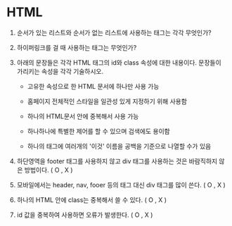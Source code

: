 # HTML

1. 순서가 있는 리스트와 순서가 없는 리스트에 사용하는 태그는 각각 무엇인가?

2. 하이퍼링크를 걸 때 사용하는 태그는 무엇인가?

3. 아래의 문장들은 각각 HTML 태그의 id와 class 속성에 대한 내용이다. 문장들이 가리키는 속성을 각각 기술하시오.

   - 고유한 속성으로 한 HTML 문서에 하나만 사용 가능

   - 홈페이지 전체적인 스타일을 일관성 있게 지정하기 위해 사용함

   - 하나의 HTML문서 안에 중복해서 사용 가능

   - 하나하나에 특별한 제어를 할 수 있으며 검색에도 용이함

   - 하나의 태그에 여러개의 '이것' 이름을 공백을 기준으로 나열할 수가 있음

4. 하단영역을 footer 태그를 사용하지 않고 div 태그를 사용하는 것은 바람직하지 않은 방법이다. ( O , X )

5. 모바일에서는 header, nav, fooer 등의 태그 대신 div 태그를 많이 쓴다. ( O , X )

6. 하나의 HTML 안에 class는 중복해서 쓸 수 있다. ( O , X )

7. id 값을 중복하여 사용하면 오류가 발생한다. ( O , X )
